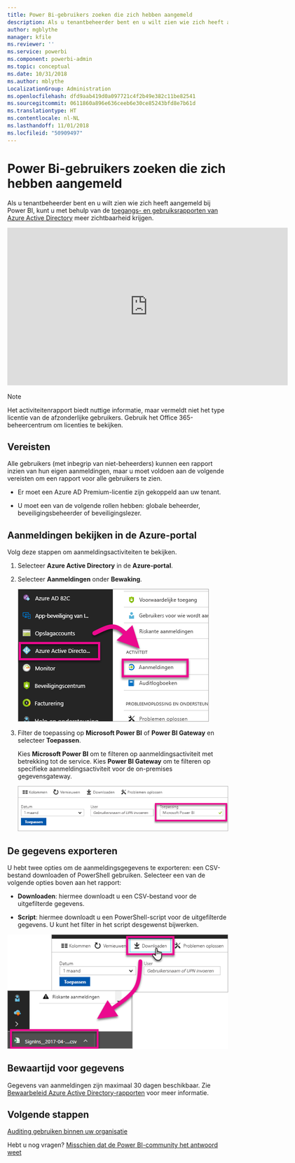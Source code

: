 ```yaml
---
title: Power Bi-gebruikers zoeken die zich hebben aangemeld
description: Als u tenantbeheerder bent en u wilt zien wie zich heeft aangemeld bij Power BI, kunt u met behulp van de toegangs- en gebruiksrapporten van Azure Active Directory meer zichtbaarheid krijgen.
author: mgblythe
manager: kfile
ms.reviewer: ''
ms.service: powerbi
ms.component: powerbi-admin
ms.topic: conceptual
ms.date: 10/31/2018
ms.author: mblythe
LocalizationGroup: Administration
ms.openlocfilehash: dfd9aab419d0a097721c4f2b49e382c11be82541
ms.sourcegitcommit: 0611860a896e636ceeb6e30ce85243bfd8e7b61d
ms.translationtype: HT
ms.contentlocale: nl-NL
ms.lasthandoff: 11/01/2018
ms.locfileid: "50909497"
---
```

# <a name="find-power-bi-users-that-have-signed-in"></a>Power Bi-gebruikers zoeken die zich hebben aangemeld

Als u tenantbeheerder bent en u wilt zien wie zich heeft aangemeld bij Power BI, kunt u met behulp van de [toegangs- en gebruiksrapporten van Azure Active Directory](/azure/active-directory/reports-monitoring/concept-sign-ins) meer zichtbaarheid krijgen.

<iframe width="640" height="360" src="https://www.youtube.com/embed/1AVgh9w9VM8?showinfo=0" frameborder="0" allowfullscreen></iframe>

> [!NOTE]
> Het activiteitenrapport biedt nuttige informatie, maar vermeldt niet het type licentie van de afzonderlijke gebruikers. Gebruik het Office 365-beheercentrum om licenties te bekijken.

## <a name="requirements"></a>Vereisten

Alle gebruikers (met inbegrip van niet-beheerders) kunnen een rapport inzien van hun eigen aanmeldingen, maar u moet voldoen aan de volgende vereisten om een rapport voor alle gebruikers te zien.

* Er moet een Azure AD Premium-licentie zijn gekoppeld aan uw tenant.

* U moet een van de volgende rollen hebben: globale beheerder, beveiligingsbeheerder of beveiligingslezer.

## <a name="use-the-azure-portal-to-view-sign-ins"></a>Aanmeldingen bekijken in de Azure-portal

Volg deze stappen om aanmeldingsactiviteiten te bekijken.

1. Selecteer **Azure Active Directory** in de **Azure-portal**.

1. Selecteer **Aanmeldingen** onder **Bewaking**.
   
    ![Azure AD-aanmeldingen](media/service-admin-access-usage/azure-portal-sign-ins.png)

1. Filter de toepassing op **Microsoft Power BI** of **Power BI Gateway** en selecteer **Toepassen**.

    Kies **Microsoft Power BI** om te filteren op aanmeldingsactiviteit met betrekking tot de service. Kies **Power BI Gateway** om te filteren op specifieke aanmeldingsactiviteit voor de on-premises gegevensgateway.
   
    ![Aanmeldingen filteren](media/service-admin-access-usage/sign-in-filter.png)

## <a name="export-the-data"></a>De gegevens exporteren

U hebt twee opties om de aanmeldingsgegevens te exporteren: een CSV-bestand downloaden of PowerShell gebruiken. Selecteer een van de volgende opties boven aan het rapport:

* **Downloaden**: hiermee downloadt u een CSV-bestand voor de uitgefilterde gegevens.

* **Script**: hiermee downloadt u een PowerShell-script voor de uitgefilterde gegevens. U kunt het filter in het script desgewenst bijwerken.

![CSV-bestand of script downloaden](media/service-admin-access-usage/download-sign-in-data-csv.png)

## <a name="data-retention"></a>Bewaartijd voor gegevens

Gegevens van aanmeldingen zijn maximaal 30 dagen beschikbaar. Zie [Bewaarbeleid Azure Active Directory-rapporten](/azure/active-directory/reports-monitoring/reference-reports-data-retention) voor meer informatie.

## <a name="next-steps"></a>Volgende stappen

[Auditing gebruiken binnen uw organisatie](service-admin-auditing.md)

Hebt u nog vragen? [Misschien dat de Power BI-community het antwoord weet](https://community.powerbi.com/)

